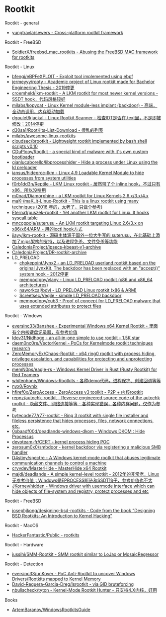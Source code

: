 # Rootkit

Rootkit - general

* [yungtravla/sewers - Cross-platform rootkit framework](https://github.com/yungtravla/sewers)

Rootkit - FreeBSD

* [SoldierX/freebsd_mac_rootkits - Abusing the FreeBSD MAC framework for rootkits](https://github.com/SoldierX/freebsd_mac_rootkits)

Rootkit - Linux

* [bfengj/eBPFeXPLOIT - Exploit tool implemented using ebpf](https://github.com/bfengj/eBPFeXPLOIT)
* [jermeyyy/rooty - Academic project of Linux rootkit made for Bachelor Engineering Thesis - 2019停更](https://github.com/jermeyyy/rooty)
* [croemheld/lkm-rootkit - A LKM rootkit for most newer kernel versions - SSDT hook，代码风格较好](https://github.com/croemheld/lkm-rootkit)
* [milabs/kopycat - Linux Kernel module-less implant (backdoor) - 高端，全动态调用，内存驱动加载](https://github.com/milabs/kopycat)
* [dgoulet/kjackal - Linux Rootkit Scanner - 检查IDT是否在.text里，不是即被修改；2014停更](https://github.com/dgoulet/kjackal)
* [d30sa1/RootKits-List-Download - 很乱的列表](https://github.com/d30sa1/RootKits-List-Download)
* [milabs/awesome-linux-rootkits](https://github.com/milabs/awesome-linux-rootkits)
* [cloudsec/brootkit - Lightweight rootkit implemented by bash shell scripts v0.10](https://github.com/cloudsec/brootkit)
* [CDuPlooy/Rootkit - a special kind of malware with it's own custom bootloader](https://github.com/CDuPlooy/Rootkit)
* [gianlucaborello/libprocesshider - Hide a process under Linux using the ld preloader](https://github.com/gianlucaborello/libprocesshider)
* [iansus/hideproc-lkm - Linux 4.9 Loadable Kernel Module to hide processes from system utilities](https://github.com/iansus/hideproc-lkm)
* [f0rb1dd3n/Reptile - LKM Linux rootkit - 居然带了个 inline hook，不过只有x86，所以没啥用](https://github.com/f0rb1dd3n/Reptile)
* [m0nad/Diamorphine - a LKM rootkit for Linux Kernels 2.6.x/3.x/4.x](https://github.com/m0nad/Diamorphine)
* [maK-/maK_it-Linux-Rootkit - This is a linux rootkit using many techniques (2016 年的，太老了，只做个参考)](https://github.com/maK-/maK_it-Linux-Rootkit)
* [Eterna1/puszek-rootkit - Yet another LKM rootkit for Linux. It hooks syscall table](https://github.com/Eterna1/puszek-rootkit)
* [mncoppola/suterusu - An LKM rootkit targeting Linux 2.6/3.x on x86/x64/ARM - 用的ioctl hook方式](https://github.com/mncoppola/suterusu)
* [jiayy/lkm-rootkit - 源码主体源于国外一位大牛写的 suterusu，在此基础上添加了mips架构的支持，以及进程免杀、文件免杀等功能](https://github.com/jiayy/lkm-rootkit)
* [CaledoniaProject/ipsecs-kbeast-v1-archive](https://github.com/CaledoniaProject/ipsecs-kbeast-v1-archive)
* [CaledoniaProject/DR-rootkit-archive](https://github.com/CaledoniaProject/DR-rootkit-archive)
* LD_PRELOAD
  * [chokepoint/Jynx2 - an LD_PRELOAD userland rootkit based on the original JynxKit. The backdoor has been replaced with an "accept()" system hook - 2012停更](https://github.com/chokepoint/Jynx2)
  * [mempodippy/vlany - Linux LD_PRELOAD rootkit (x86 and x86_64 architectures)](https://github.com/mempodippy/vlany)
  * [naworkcaj/bdvl - LD_PRELOAD Linux rootkit (x86 & ARM)](https://github.com/naworkcaj/bdvl)
  * [Screetsec/Vegile - simple LD_PRELOAD backdoor](https://github.com/Screetsec/Vegile)
  * [mempodippy/cub3 - Proof of concept for LD_PRELOAD malware that uses extended attributes to protect files](https://github.com/mempodippy/cub3)

Rootkit - Windows

* [eversinc33/Banshee - Experimental Windows x64 Kernel Rootkit - 里面有个内核键盘记录器，有参考价值](https://github.com/eversinc33/Banshee)
* [Idov31/Nidhogg - an all-in-one simple to use rootkit - 1.5K star](https://github.com/Idov31/Nidhogg)
* [daem0nc0re/VectorKernel - PoCs for Kernelmode rootkit techniques research](https://github.com/daem0nc0re/VectorKernel)
* [ZeroMemoryEx/Chaos-Rootkit - x64 ring0 rootkit with process hiding, privilege escalation, and capabilities for protecting and unprotecting processes](https://github.com/ZeroMemoryEx/Chaos-Rootkit)
* [memN0ps/eagle-rs - Windows Kernel Driver in Rust (Rusty Rootkit) for Red Teamers](https://github.com/memN0ps/eagle-rs/)
* [whitephone/Windows-Rootkits - 各种demo代码，进程保护、创建回调等等](https://github.com/whitephone/Windows-Rootkits)
* [nyx0/Rovnix](https://github.com/nyx0/Rovnix)
* [hfiref0x/ZeroAccess - ZeroAccess v3 toolkit - P2P + 内核rootkit](https://github.com/hfiref0x/ZeroAccess)
* [repnz/autochk-rootkit - Reverse engineered source code of the autochk rootkit - 隐藏文件、网络连接等等 - 各种实现错误，各种内存问题，仅作为参考](https://github.com/repnz/autochk-rootkit)
* [bytecode77/r77-rootkit - Ring 3 rootkit with single file installer and fileless persistence that hides processes, files, network connections, etc.](https://github.com/bytecode77/r77-rootkit)
* [0xbaadf00d/deadlands-windows-dkom - Windows DKOM : Hide Processus](https://github.com/0xbaadf00d/deadlands-windows-dkom)
* [devoteam-fr/CERT - kernel process hiding POC](https://github.com/devoteam-fr/CERT)
* [zerosum0x0/smbdoor - kernel backdoor via registering a malicious SMB handler](https://github.com/zerosum0x0/smbdoor)
* [D4stiny/spectre - A Windows kernel-mode rootkit that abuses legitimate communication channels to control a machine](https://github.com/D4stiny/spectre)
* [crvvdev/MasterHide - MasterHide x64 Rootkit](https://github.com/crvvdev/MasterHide)
* [majdi/deadlands - A simple kernel-level rootkit - 2012年的非常老，Linux无参考价值；Windows是EPROCESS断链和SSDT钩子，参考价值也不大](https://github.com/majdi/deadlands)
* [JKornev/hidden - Windows driver with usermode interface which can hide objects of file-system and registry, protect processes and etc](https://github.com/JKornev/hidden)

Rootkit - FreeBSD

* [josephjkong/designing-bsd-rootkits - Code from the book "Designing BSD Rootkits: An Introduction to Kernel Hacking"](https://github.com/josephjkong/designing-bsd-rootkits)

Rootkit - MacOS

* [HackerFantastic/Public - rootkits](https://github.com/HackerFantastic/Public/tree/master/rootkits)

Rootkit - Hardware

* [jussihi/SMM-Rootkit - SMM rootkit similar to LoJax or MosaicRegressor](https://github.com/jussihi/SMM-Rootkit)

Rootkit - Detection

* [eversinc33/unKover - PoC Anti-Rootkit to uncover Windows Drivers/Rootkits mapped to Kernel Memory](https://github.com/eversinc33/unKover)
* [David-Reguera-Garcia-Dreg/lsrootkit - via GID bruteforcing](https://github.com/David-Reguera-Garcia-Dreg/lsrootkit)
* [nbulischeck/tyton - Kernel-Mode Rootkit Hunter - 只支持4.X内核，好用](https://github.com/nbulischeck/tyton)

Books

* [ArtemBaranov/WindowsRootkitsGuide](https://github.com/ArtemBaranov/WindowsRootkitsGuide/)
